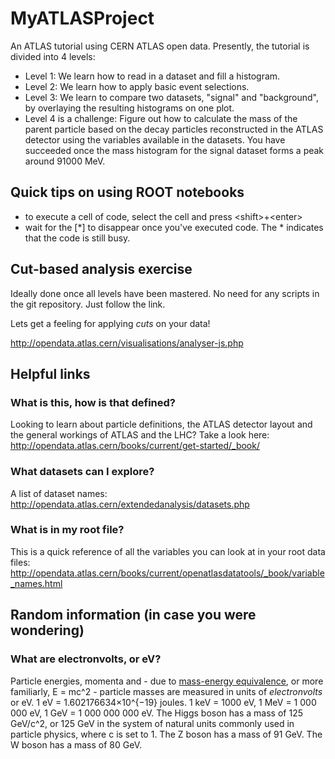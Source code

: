 # MyATLASProject
An ATLAS tutorial using CERN ATLAS open data.
Presently, the tutorial is divided into 4 levels:
* Level 1: We learn how to read in a dataset and fill a histogram.
* Level 2: We learn how to apply basic event selections.
* Level 3: We learn to compare two datasets, "signal" and "background", by overlaying the resulting histograms on one plot.
* Level 4 is a challenge: Figure out how to calculate the mass of the parent particle based on the decay particles reconstructed in the ATLAS detector using the variables available in the datasets. You have succeeded once the mass histogram for the signal dataset forms a peak around 91000 MeV.

## Quick tips on using ROOT notebooks

* to execute a cell of code, select the cell and press \<shift\>+\<enter\>
* wait for the [*] to disappear once you've executed code. The * indicates that the code is still busy.

## Cut-based analysis exercise 

Ideally done once all levels have been mastered.
No need for any scripts in the git repository. Just follow the link. 

Lets get a feeling for applying _cuts_ on your data!

<http://opendata.atlas.cern/visualisations/analyser-js.php>

## Helpful links

### What is this, how is that defined?

Looking to learn about particle definitions, the ATLAS detector layout and the general workings of ATLAS and the LHC? Take a look here:
<http://opendata.atlas.cern/books/current/get-started/_book/>

### What datasets can I explore?

A list of dataset names:
<http://opendata.atlas.cern/extendedanalysis/datasets.php>

### What is in my root file?

This is a quick reference of all the variables you can look at in your root data files:
<http://opendata.atlas.cern/books/current/openatlasdatatools/_book/variable_names.html>

## Random information (in case you were wondering)

### What are electronvolts, or eV?
Particle energies, momenta and - due to [mass-energy equivalence](https://en.wikipedia.org/wiki/Mass%E2%80%93energy_equivalence), or more familiarly, E = mc^2 - particle masses are measured in units of _electronvolts_ or eV. 1 eV = 1.602176634×10^{−19} joules. 1 keV = 1000 eV, 1 MeV = 1 000 000 eV, 1 GeV = 1 000 000 000 eV.
The Higgs boson has a mass of 125 GeV/c^2, or 125 GeV in the system of natural units commonly used in particle physics, where c is set to 1.
The Z boson has a mass of 91 GeV. The W boson has a mass of 80 GeV.
